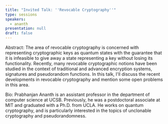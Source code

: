 ```yaml
---
title: "Invited Talk: ''Revocable Cryptography''"
type: sessions
speakers:
  - ananth
presentation: null
draft: false
---
```

Abstract: The area of revocable cryptography is concerned with representing cryptographic keys as quantum states with the guarantee that it is infeasible to give away a state representing a key without losing its functionality. Recently, many revocable cryptographic notions have been studied in the context of traditional and advanced encryption systems, signatures and pseudorandom functions. In this talk, I'll discuss the recent developments in revocable cryptography and mention some open problems in this area. 


Bio: Prabhanjan Ananth is an assistant professor in the department of computer science at UCSB. Previously, he was a postdoctoral associate at MIT and graduated with a Ph.D. from UCLA. He works on quantum cryptography, and is particularly interested in the topics of unclonable cryptography and pseudorandomness. 


<!-- fields to use above: -->
<!-- videoId: "Vfl9pPh6ipI" -->
<!-- presentation: "/slides/invited-MargaridaPereira.pdf" -->
